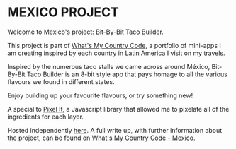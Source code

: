 # MEXICO PROJECT

Welcome to Mexico's project: Bit-By-Bit Taco Builder.

This project is part of [What's My Country Code](https://whatsmycountrycode.cat-miller.com/), a portfolio of mini-apps I am creating inspired by each country in Latin America I visit on my travels.

Inspired by the numerous taco stalls we came across around México, Bit-By-Bit Taco Builder is an 8-bit style app that pays homage to all the various flavours we found in different states.

Enjoy building up your favourite flavours, or try something new!

A special to [Pixel It](https://giventofly.github.io/pixelit/), a Javascript library that allowed me to pixelate all of the ingredients for each layer.

Hosted independently [here](https://mexico.cat-miller.com/).
A full write up, with further information about the project, can be found on [What's My Country Code - Mexico](https://whatsmycountrycode.cat-miller.com/mexico).
